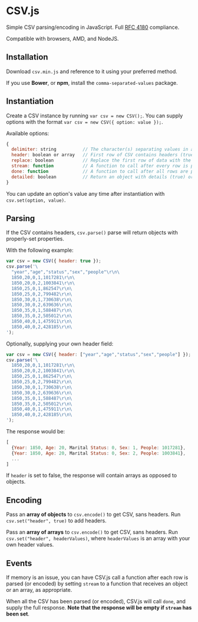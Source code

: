CSV.js
======

Simple CSV parsing/encoding in JavaScript. Full [RFC 4180](http://tools.ietf.org/html/rfc4180) compliance.

Compatible with browsers, AMD, and NodeJS.


Installation
------------

Download `csv.min.js` and reference to it using your preferred method.

If you use **Bower**, or **npm**, install the `comma-separated-values` package.


Instantiation
-------------

Create a CSV instance by running `var csv = new CSV();`. You can supply options with the format `var csv = new CSV({ option: value });`.

Available options:
```javascript
{
  delimiter: string          // The character(s) separating values in a row. Defaults to ','.
  header: boolean or array   // First row of CSV contains headers (true), or not (false). Supply your own header (array). Defaults to false.
  replace: boolean           // Replace the first row of data with the supplied header (true), or not (false). Defaults to false.
  stream: function           // A function to call after every row is parsed. Defaults to undefined.
  done: function             // A function to call after all rows are parsed. Defaults to undefined.
  detailed: boolean          // Return an object with details (true) or an array of the data (false). Defaults to false.
}
```

You can update an option's value any time after instantiation with `csv.set(option, value)`.


Parsing
-------

If the CSV contains headers, `csv.parse()` parse will return objects with properly-set properties.

With the following example:

```javascript
var csv = new CSV({ header: true });
csv.parse('\
  "year","age","status","sex","people"\r\n\
  1850,20,0,1,1017281\r\n\
  1850,20,0,2,1003841\r\n\
  1850,25,0,1,862547\r\n\
  1850,25,0,2,799482\r\n\
  1850,30,0,1,730638\r\n\
  1850,30,0,2,639636\r\n\
  1850,35,0,1,588487\r\n\
  1850,35,0,2,505012\r\n\
  1850,40,0,1,475911\r\n\
  1850,40,0,2,428185\r\n\
');
```

Optionally, supplying your own header field:

```javascript
var csv = new CSV({ header: ["year","age","status","sex","people"] });
csv.parse('\
  1850,20,0,1,1017281\r\n\
  1850,20,0,2,1003841\r\n\
  1850,25,0,1,862547\r\n\
  1850,25,0,2,799482\r\n\
  1850,30,0,1,730638\r\n\
  1850,30,0,2,639636\r\n\
  1850,35,0,1,588487\r\n\
  1850,35,0,2,505012\r\n\
  1850,40,0,1,475911\r\n\
  1850,40,0,2,428185\r\n\
');
```

The response would be:

```javascript
[
  {Year: 1850, Age: 20, Marital Status: 0, Sex: 1, People: 1017281},
  {Year: 1850, Age: 20, Marital Status: 0, Sex: 2, People: 1003841},
  ...
]
```

If `header` is set to false, the response will contain arrays as opposed to objects.


Encoding
--------

Pass an **array of objects** to `csv.encode()` to get CSV, sans headers.
Run `csv.set("header", true)` to add headers.

Pass an **array of arrays** to `csv.encode()` to get CSV, sans headers.
Run `csv.set("header", headerValues)`, where `headerValues` is an array with your own header values.


Events
------

If memory is an issue, you can have CSV.js call a function after each row is parsed (or encoded) by setting `stream` to a function that receives an object or an array, as appropriate.

When all the CSV has been parsed (or encoded), CSV.js will call `done`, and supply the full response. **Note that the response will be empty if `stream` has been set**.
